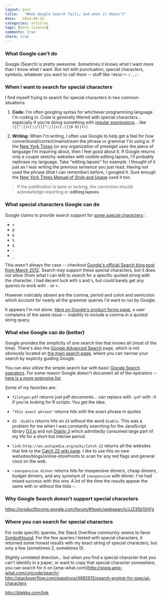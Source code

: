 ```yaml
---
layout: post
title:   "When Google Search fails, and when it doesn't"
date:   2014-09-25
categories: articles
tags: [data science]
comments: true
share: true
---
```


### What Google can't do

Google (Search) is pretty awesome.  Sometimes it knows what I want more than I know what I want.  But not with punctuation, special characters, symbols, whatever you want to call them -- stuff like `!#$%&*+-/.,;:`

### When I want to search for special characters

I find myself trying to search for special characters in two common situations:

1. **Code:** I'm often googling syntax for whichever programming language I'm coding in.  Code is generally littered with special characters... especially if you're doing something with [regular expressions](http://en.wikipedia.org/wiki/Regular_expression)... like `([[^:]]+)://([[^:/]]+)(:([[0-9]]+))`

2. **Writing:** When I'm writing, I often use Google to help get a feel for how conventional/correct/mainstream the phrase or grammar I'm using is.  If the [New York Times](http://www.nytimes.com/) (or any organization of prestige) uses the piece of language I'm inquiring about, then I feel good about it.  If Google returns only a couple sketchy websites with visibile editing lapses, I'll probably rephrase my language.  Take "editing lapses" for example.  I thought of it just as I was writing the previous sentence you just read.  Having not used the phrase (that I can remember) before, I googled it.  Sure enough the [New York Times Manual of Style and Usage](http://books.google.com/books?id=CnwIVkAQgFwC&pg=PA85&lpg=PA85&dq=%22editing+lapse%22&source=bl&ots=xmq938KI5G&sig=6EAvhXLUvJ0hN7ERVdHvuA6kKg4&hl=en&sa=X&ei=0MwkVM_kINiiyAS7_oD4Cw&ved=0CD8Q6AEwBg#v=onepage&q=%22editing%20lapse%22&f=false) used it too.

> If the justification is lame or lacking, the correction should acknowledge reporting or **editing lapses**.

### What special characters Google can do

Google claims to provide search support for [some special characters](https://support.google.com/websearch/answer/2466433):`.  

* `+`
* `@`
* `&`
* `%`
* `$`
* `-`
* `_`

This wasn't always the case -- checkout [Google's official Search blog post from March 2012](http://insidesearch.blogspot.com/2012/04/search-quality-highlights-50-changes.html).  Search may support these special characters, but it does not allow (from what I can tell) to search for a specific quoted string with the character.  I had decent luck with `$` and `%`, but could barely get any queries to work with `-` or `+`.  

However noticably absent are the comma, period and colon and semicolon which account for nearly all the grammar queries I'd want to run by Google.

It appears I'm not alone.  [Here on Google's product forms page](https://productforums.google.com/forum/#!topic/websearch/JJZ35b1ShFg), a user complains of the same issue -- inability to include a comma in a quoted string query.

### What else Google can do (better)

Google provides the simplicity of one search line that knows all (most of the time).  There's also the [Google Advanced Search](https://www.google.com/advanced_search) page, which is not obviously located on [the main search page](http://google.com), where you can narrow your search by explicity guiding Google.

You can also utilize the simple search bar with basic [Google Search operators](https://support.google.com/websearch/answer/136861?hl=en).  For some reason Google doesn't document all of the operators -- [here is a more extensive list](http://www.googleguide.com/advanced_operators_reference.html).

Some of my favorites are:

* `filetype:pdf` returns just pdf documents... can replace with `:pdf` with `:R` if you're looking for R scripts. You get the idea.

* `"this exact phrase"` returns hits with the exact phrase in quotes

* `d3 -diablo` returns hits on `d3` without the word `diablo`.  This was a problem for me when I was constantly searching for the JavaScript library [D3.js](http://d3js.org/) and not [Diablo 3](http://us.battle.net/d3/en/) which admittedly consumed large part of my life for a short but intense period.

* `link:http://en.wikipedia.org/wiki/Catch-22` returns all the websites that link to the [Catch 22 wiki page](http://en.wikipedia.org/wiki/Catch-22).  I like to use this on new websites/blogs/online-storefronts to scan for any red flags and general clout on the web.

* `~inexpensive dinner` returns hits for inexpensive dinners, cheap dinners, budget dinners, and any synonym of `inexpensive` with dinner.  I've had mixed success with this one.  A lot of the time the results appear the same with or without the tilda `~`.

### Why Google Search doesn't support special characters 

https://productforums.google.com/forum/#!topic/websearch/JJZ35b1ShFg

### Where you can search for special characters

For code specific queries, the Stack Overflow community seems to favor [SymbolHound](http://symbolhound.com/).  For the few queries I tested with special characters, it returned some honest results with my exact string of special characters, but only a few (sometimes 2, sometimes 0).

Slightly unrelated direction... but when you find a special character that you can't identify in a paper, or want to copy that special character somewhere, you can search for it on [amp-what.com](http://www.amp-what.com/unicode/search/
http://stackoverflow.com/questions/4685615/search-engine-for-special-characters

http://blekko.com/link



